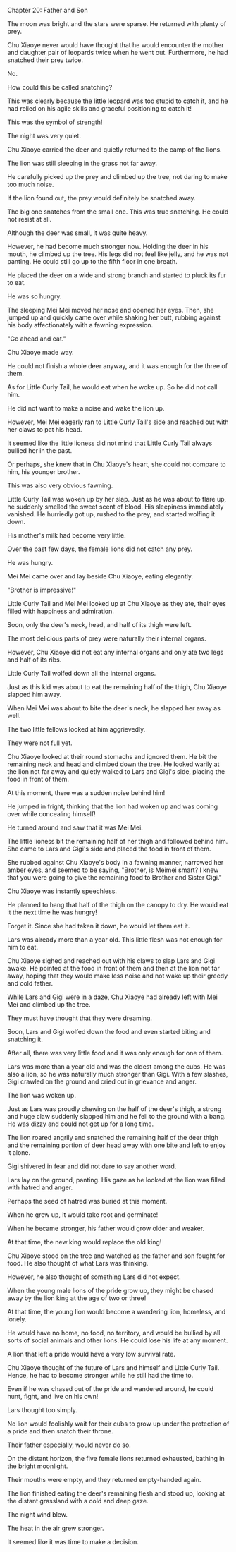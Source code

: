 Chapter 20: Father and Son

The moon was bright and the stars were sparse. He returned with plenty of prey.

Chu Xiaoye never would have thought that he would encounter the mother and daughter pair of leopards twice when he went out. Furthermore, he had snatched their prey twice.

No.

How could this be called snatching?

This was clearly because the little leopard was too stupid to catch it, and he had relied on his agile skills and graceful positioning to catch it\!

This was the symbol of strength\!

The night was very quiet.

Chu Xiaoye carried the deer and quietly returned to the camp of the lions.

The lion was still sleeping in the grass not far away.

He carefully picked up the prey and climbed up the tree, not daring to make too much noise.

If the lion found out, the prey would definitely be snatched away.

The big one snatches from the small one. This was true snatching. He could not resist at all.

Although the deer was small, it was quite heavy.

However, he had become much stronger now. Holding the deer in his mouth, he climbed up the tree. His legs did not feel like jelly, and he was not panting. He could still go up to the fifth floor in one breath.

He placed the deer on a wide and strong branch and started to pluck its fur to eat.

He was so hungry.

The sleeping Mei Mei moved her nose and opened her eyes. Then, she jumped up and quickly came over while shaking her butt, rubbing against his body affectionately with a fawning expression.

"Go ahead and eat."

Chu Xiaoye made way.

He could not finish a whole deer anyway, and it was enough for the three of them.

As for Little Curly Tail, he would eat when he woke up. So he did not call him.

He did not want to make a noise and wake the lion up.

However, Mei Mei eagerly ran to Little Curly Tail's side and reached out with her claws to pat his head.

It seemed like the little lioness did not mind that Little Curly Tail always bullied her in the past.

Or perhaps, she knew that in Chu Xiaoye's heart, she could not compare to him, his younger brother.

This was also very obvious fawning.

Little Curly Tail was woken up by her slap. Just as he was about to flare up, he suddenly smelled the sweet scent of blood. His sleepiness immediately vanished. He hurriedly got up, rushed to the prey, and started wolfing it down.

His mother's milk had become very little.

Over the past few days, the female lions did not catch any prey.

He was hungry.

Mei Mei came over and lay beside Chu Xiaoye, eating elegantly.

"Brother is impressive\!"

Little Curly Tail and Mei Mei looked up at Chu Xiaoye as they ate, their eyes filled with happiness and admiration.

Soon, only the deer's neck, head, and half of its thigh were left.

The most delicious parts of prey were naturally their internal organs.

However, Chu Xiaoye did not eat any internal organs and only ate two legs and half of its ribs.

Little Curly Tail wolfed down all the internal organs.

Just as this kid was about to eat the remaining half of the thigh, Chu Xiaoye slapped him away.

When Mei Mei was about to bite the deer's neck, he slapped her away as well.

The two little fellows looked at him aggrievedly.

They were not full yet.

Chu Xiaoye looked at their round stomachs and ignored them. He bit the remaining neck and head and climbed down the tree. He looked warily at the lion not far away and quietly walked to Lars and Gigi's side, placing the food in front of them.

At this moment, there was a sudden noise behind him\!

He jumped in fright, thinking that the lion had woken up and was coming over while concealing himself\!

He turned around and saw that it was Mei Mei.

The little lioness bit the remaining half of her thigh and followed behind him. She came to Lars and Gigi's side and placed the food in front of them.

She rubbed against Chu Xiaoye's body in a fawning manner, narrowed her amber eyes, and seemed to be saying, "Brother, is Meimei smart? I knew that you were going to give the remaining food to Brother and Sister Gigi."

Chu Xiaoye was instantly speechless.

He planned to hang that half of the thigh on the canopy to dry. He would eat it the next time he was hungry\!

Forget it. Since she had taken it down, he would let them eat it.

Lars was already more than a year old. This little flesh was not enough for him to eat.

Chu Xiaoye sighed and reached out with his claws to slap Lars and Gigi awake. He pointed at the food in front of them and then at the lion not far away, hoping that they would make less noise and not wake up their greedy and cold father.

While Lars and Gigi were in a daze, Chu Xiaoye had already left with Mei Mei and climbed up the tree.

They must have thought that they were dreaming.

Soon, Lars and Gigi wolfed down the food and even started biting and snatching it.

After all, there was very little food and it was only enough for one of them.

Lars was more than a year old and was the oldest among the cubs. He was also a lion, so he was naturally much stronger than Gigi. With a few slashes, Gigi crawled on the ground and cried out in grievance and anger.

The lion was woken up.

Just as Lars was proudly chewing on the half of the deer's thigh, a strong and huge claw suddenly slapped him and he fell to the ground with a bang. He was dizzy and could not get up for a long time.

The lion roared angrily and snatched the remaining half of the deer thigh and the remaining portion of deer head away with one bite and left to enjoy it alone.

Gigi shivered in fear and did not dare to say another word.

Lars lay on the ground, panting. His gaze as he looked at the lion was filled with hatred and anger.

Perhaps the seed of hatred was buried at this moment.

When he grew up, it would take root and germinate\!

When he became stronger, his father would grow older and weaker.

At that time, the new king would replace the old king\!

Chu Xiaoye stood on the tree and watched as the father and son fought for food. He also thought of what Lars was thinking.

However, he also thought of something Lars did not expect.

When the young male lions of the pride grow up, they might be chased away by the lion king at the age of two or three\!

At that time, the young lion would become a wandering lion, homeless, and lonely.

He would have no home, no food, no territory, and would be bullied by all sorts of social animals and other lions. He could lose his life at any moment.

A lion that left a pride would have a very low survival rate.

Chu Xiaoye thought of the future of Lars and himself and Little Curly Tail. Hence, he had to become stronger while he still had the time to.

Even if he was chased out of the pride and wandered around, he could hunt, fight, and live on his own\!

Lars thought too simply.

No lion would foolishly wait for their cubs to grow up under the protection of a pride and then snatch their throne.

Their father especially, would never do so.

On the distant horizon, the five female lions returned exhausted, bathing in the bright moonlight.

Their mouths were empty, and they returned empty-handed again.

The lion finished eating the deer's remaining flesh and stood up, looking at the distant grassland with a cold and deep gaze.

The night wind blew.

The heat in the air grew stronger.

It seemed like it was time to make a decision.